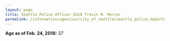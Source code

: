 ```yaml
---
layout: page
title: Seattle Police Officer 8318 Trevin M. Mercer
permalink: /information/agencies/city_of_seattle/seattle_police_department/copbook/8318/
---
```


**Age as of Feb. 24, 2016:** 37
